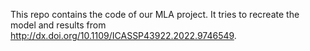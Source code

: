 This repo contains the code of our MLA project. It tries to recreate the model and results from http://dx.doi.org/10.1109/ICASSP43922.2022.9746549.

